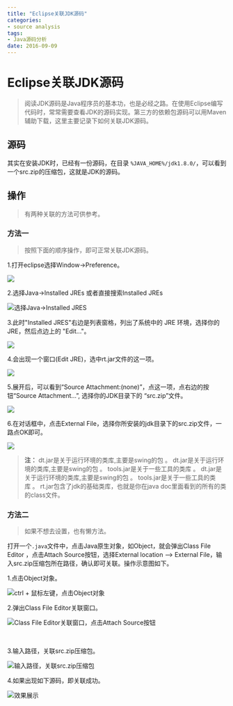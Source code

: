 ```yaml
---
title: "Eclipse关联JDK源码"
categories: 
- source analysis
tags: 
- Java源码分析
date: 2016-09-09
---
```


#  Eclipse关联JDK源码

>阅读JDK源码是Java程序员的基本功，也是必经之路。在使用Eclipse编写代码时，常常需要查看JDK的源码实现。第三方的依赖包源码可以用Maven辅助下载，这里主要记录下如何关联JDK源码。

## 源码

其实在安装JDK时，已经有一份源码，在目录 `%JAVA_HOME%/jdk1.8.0/`，可以看到一个src.zip的压缩包，这就是JDK的源码。

## 操作

> 有两种关联的方法可供参考。

### 方法一

> 按照下面的顺序操作，即可正常关联JDK源码。

1.打开eclipse选择Window->Preference。

![](https://imgsa.baidu.com/exp/w=480/sign=b84400bd02082838680ddd1c8898a964/730e0cf3d7ca7bcb957d6c8dbb096b63f624a80a.jpg)

2.选择Java->Installed JREs 或者直接搜索Installed JREs

![选择Java->Installed JRES](https://imgsa.baidu.com/exp/w=480/sign=615d96b1d854564ee565e53183df9cde/c9fcc3cec3fdfc03ba4c491ad13f8794a4c2265f.jpg)

3.此时"Installed JRES"右边是列表窗格，列出了系统中的 JRE 环境，选择你的JRE，然后点边上的 "Edit..."。

![](https://imgsa.baidu.com/exp/w=480/sign=7e902feccf8065387beaa51ba7dca115/9c16fdfaaf51f3de590c13c691eef01f3b2979d2.jpg)

4.会出现一个窗口(Edit JRE)，选中rt.jar文件的这一项。 

![](https://imgsa.baidu.com/exp/w=480/sign=b4dd6e899816fdfad86cc7e6848e8cea/960a304e251f95cac2fa0714cc177f3e67095200.jpg)

5.展开后，可以看到“Source Attachment:(none)”，点这一项，点右边的按钮“Source Attachment...”, 选择你的JDK目录下的 “src.zip”文件。

![](https://imgsa.baidu.com/exp/w=480/sign=1d85011982d6277fe912333018391f63/08f790529822720e967777587ecb0a46f31fabd3.jpg)

6.在对话框中，点击External File，选择你所安装的jdk目录下的src.zip文件，一路点OK即可。

![](https://imgsa.baidu.com/exp/w=480/sign=8992f37c386d55fbc5c6772e5d234f40/b7003af33a87e9509a2f6cce15385343fbf2b45c.jpg)

> **注：**
> dt.jar是关于运行环境的类库,主要是swing的包 。
> dt.jar是关于运行环境的类库,主要是swing的包 。
> tools.jar是关于一些工具的类库 。
> dt.jar是关于运行环境的类库,主要是swing的包 。
> tools.jar是关于一些工具的类库 。
> rt.jar包含了jdk的基础类库，也就是你在java doc里面看到的所有的类的class文件。

### 方法二

> 如果不想去设置，也有懒方法。

打开一个`.java`文件中，点击Java原生对象，如Object，就会弹出Class File Editor ，点击Attach Source按钮，选择External location --> External File，输入src.zip压缩包所在路径，确认即可关联。操作示意图如下。

1.点击Object对象。

   ![ctrl + 鼠标左键，点击Object对象](http://upload-images.jianshu.io/upload_images/51561-acf984a9692a56b2.png?imageMogr2/auto-orient/strip%7CimageView2/2/w/1240)


2.弹出Class File Editor关联窗口。

   ![Class File Editor关联窗口，点击Attach Source按钮](http://upload-images.jianshu.io/upload_images/51561-07c77fa3ecf216dd.png?imageMogr2/auto-orient/strip%7CimageView2/2/w/1240)

   ​

3.输入路径，关联src.zip压缩包。

   ![输入路径，关联src.zip压缩包](http://upload-images.jianshu.io/upload_images/51561-a4f810b653d86312.png?imageMogr2/auto-orient/strip%7CimageView2/2/w/1240)


4.如果出现如下源码，即关联成功。


![效果展示](http://upload-images.jianshu.io/upload_images/51561-e4a691ff5c42fb9e.png?imageMogr2/auto-orient/strip%7CimageView2/2/w/1240)
